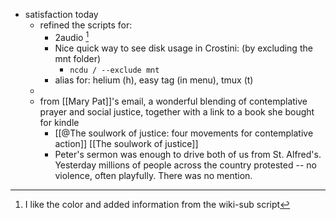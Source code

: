- satisfaction today
	- refined the scripts for:
		- 2audio [^1]
		- Nice quick way to see disk usage in Crostini: (by excluding the mnt folder)
			- ```ncdu / --exclude mnt```
		- alias for: helium (h), easy tag (in menu), tmux (t)
	- [^1]: I like the color and added information from the wiki-sub script
	- from [[Mary Pat]]'s email, a wonderful blending of contemplative prayer and social justice, together with a link to a book she bought for kindle
		- [[@The soulwork of justice: four movements for contemplative action]] [[The soulwork of justice]]
		- Peter's sermon was enough to drive both of us from St. Alfred's. Yesterday millions of people across the country protested -- no violence, often playfully. There was no mention.